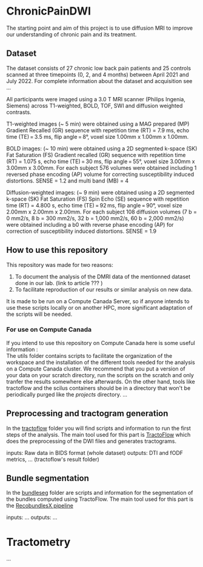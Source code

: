 # ChronicPainDWI

The starting point and aim of this project is to use diffusion MRI to improve our understanding of chronic pain and its treatment.


## Dataset

The dataset consists of 27 chronic low back pain patients and 25 controls scanned at three timepoints (0, 2, and 4 months) between April 2021 and July 2022. For complete information about the dataset and acquisition see ... 

All participants were imaged using a 3.0 T MRI scanner (Philips Ingenia, Siemens) across T1-weighted, BOLD, TOF, SWI and diffusion weighted contrasts. 

T1-weighted images (~ 5 min) were obtained using a MAG prepared (MP) Gradient Recalled (GR) sequence with repetition time (RT) = 7.9 ms, echo time (TE) = 3.5 ms, flip angle = 8°, voxel size 1.00mm x 1.00mm x 1.00mm. 

BOLD images: (~ 10 min) were obtained using a 2D segmented k-space (SK) Fat Saturation (FS) Gradient recalled (GR) sequence with repetition time (RT) = 1.075 s, echo time (TE) = 30 ms, flip angle = 55°, voxel size 3.00mm x 3.00mm x 3.00mm. For each subject 576 volumes were obtained including 1 reversed phase encoding (AP) volume for correcting susceptibility induced distortions. SENSE = 1.2 and multi band (MB) = 4

Diffusion-weighted images: (~ 9 min) were obtained using a 2D segmented k-space (SK) Fat Saturation (FS) Spin Echo (SE) sequence with repetition time (RT) = 4.800 s, echo time (TE) = 92 ms, flip angle = 90°, voxel size 2.00mm x 2.00mm x 2.00mm. For each subject 108 diffusion volumes (7 b = 0 mm2/s, 8 b = 300 mm2/s, 32 b = 1,000 mm2/s, 60 b = 2,000 mm2/s) were obtained including a b0 with reverse phase encoding (AP) for correction of susceptibility induced distortions. SENSE = 1.9

## How to use this repository
This repository was made for two reasons:
1. To document the analysis of the DMRI data of the mentionned dataset done in our lab. (link to article ??? )
2. To facilitate reproduction of our results or similar analysis on new data.

It is made to be run on a Compute Canada Server, so if anyone intends to use these scripts locally or on another HPC, more significant adaptation of the scripts will be needed.

### For use on Compute Canada
If you intend to use this repository on Compute Canada here is some useful information :  
The utils folder contains scripts to facilitate the organization of the workspace and the installation of the different tools needed for the analysis on a Compute Canada cluster. 
We recommend that you put a version of your data on your scratch directory, run the scripts on the scratch and only tranfer the results somewhere else afterwards. On the other hand, tools like tractoflow and the scilus containers should be in a directory that won't be periodically purged like the *projects* directory.
...


## Preprocessing and tractogram generation

In the [tractoflow](https://github.com/Tetreault-Pain-Imaging-Lab/ChronicPainDWI/tree/main/preprocessing) folder you will find scripts and information to run the first steps of the analysis. The main tool used for this part is [TractoFlow](https://tractoflow-documentation.readthedocs.io/en/latest/index.html) which does the preprocessing of the DWI files and generates tractograms.

inputs: Raw data in BIDS format (whole dataset)
outputs: DTI and fODF metrics, ... (tractoflow's result folder)


## Bundle segmentation 

In the [bundleseg](https://github.com/Tetreault-Pain-Imaging-Lab/ChronicPainDWI/tree/main/bundleseg) folder are scripts and information for the segmentation of the bundles computed using TractoFlow. The main tool used for this part is  the [RecobundlesX pipeline](https://github.com/scilus/rbx_flow)

inputs:  ...
outputs: ...


# Tractometry 

...

